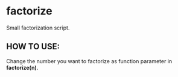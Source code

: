 # factorize
Small factorization script.
## HOW TO USE:
Change the number you want to factorize as function parameter in **factorize(n)**.
